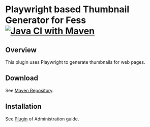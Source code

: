 Playwright based Thumbnail Generator for Fess
[![Java CI with Maven](https://github.com/codelibs/fess-thumbnail-playwright/actions/workflows/maven.yml/badge.svg)](https://github.com/codelibs/fess-thumbnail-playwright/actions/workflows/maven.yml)
==========================

## Overview

This plugin uses Playwright to generate thumbnails for web pages.

## Download

See [Maven Repository](https://repo1.maven.org/maven2/org/codelibs/fess/fess-thumbnail-playwright/).

## Installation

See [Plugin](https://fess.codelibs.org/13.11/admin/plugin-guide.html) of Administration guide.
